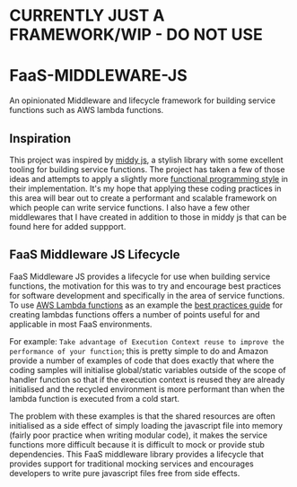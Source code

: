 # CURRENTLY JUST A FRAMEWORK/WIP - DO NOT USE

# FaaS-MIDDLEWARE-JS

An opinionated Middleware and lifecycle framework for building service functions such as AWS lambda functions. 

## Inspiration

This project was inspired by [middy js](https://github.com/middyjs/middy), a stylish library with some excellent tooling for building service functions. The project has taken a few of those ideas and attempts to apply a slightly more [functional programming style](https://codeburst.io/functional-programming-in-javascript-e57e7e28c0e5) in their implementation. It's my hope that applying these coding practices in this area will bear out to create a performant and scalable framework on which people can write service functions. I also have a few other middlewares that I have created in addition to those in middy js that can be found here for added suppport.

## FaaS Middleware JS Lifecycle

FaaS Middleware JS provides a lifecycle for use when building service functions, the motivation for this was to try and encourage best practices for software development and specifically in the area of service functions. To use [AWS Lambda functions](https://aws.amazon.com/lambda/) as an example the [best practices guide](https://docs.aws.amazon.com/lambda/latest/dg/best-practices.html#function-code) for creating lambdas functions offers a number of points useful for and applicable in most FaaS environments.

For example: `Take advantage of Execution Context reuse to improve the performance of your function`; this is pretty simple to do and Amazon provide a number of examples of code that does exactly that where the coding samples will initialise global/static variables outside of the scope of handler function so that if the execution context is reused they are already initialised and the recycled environment is more performant than when the lambda function is executed from a cold start.

The problem with these examples is that the shared resources are often initialised as a side effect of simply loading the javascript file into memory (fairly poor practice when writing modular code), it makes the service functions more difficult because it is difficult to mock or provide stub dependencies. This FaaS middleware library provides a lifecycle that provides support for traditional mocking services and encourages developers to write pure javascript files free from side effects.
